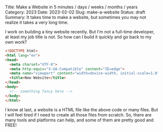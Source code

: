 Title: Make a Website in 5 minutes / days / weeks / months / years
Category: 2023
Date: 2023-02-02
Slug: make-a-website
Status: draft
Summary: It takes time to make a website, but sometimes you may not realize it takes a very long time.

I work on building a tiny website recently.
But I'm not a full-time developer, at least my job title is not.
So how can I build it quickly and go back to my own work?

```html
<!DOCTYPE html>
<html lang="en">
<head>
  <meta charset="UTF-8">
  <meta http-equiv="X-UA-Compatible" content="IE=edge">
  <meta name="viewport" content="width=device-width, initial-scale=1.0">
  <title>New Website</title>
</head>
<body>
  <!-- something fancy here -->
</body>
</html>
```

I know at last, a website is a HTML file like the above code or many files.
But I will feel tired if I need to create all those files from scratch.
So, there are many tools and platforms can help, and some of them are pretty good and FREE!